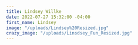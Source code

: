 ```yaml
---
title: Lindsey Willke
date: 2022-07-27 15:32:00 -04:00
first_name: Lindsey
image: "/uploads/Lindsey%20Resized.jpg"
crazy_image: "/uploads/Linsdsey_Fun_Resized.jpg"
---
```


